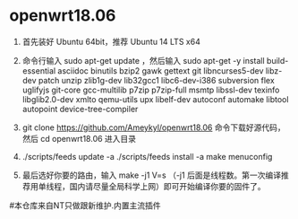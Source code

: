 # openwrt18.06 

1. 首先装好 Ubuntu 64bit，推荐  Ubuntu  14 LTS x64

2. 命令行输入 sudo apt-get update ，然后输入
sudo apt-get -y install build-essential asciidoc binutils bzip2 gawk gettext git libncurses5-dev libz-dev patch unzip zlib1g-dev lib32gcc1 libc6-dev-i386 subversion flex uglifyjs git-core gcc-multilib p7zip p7zip-full msmtp libssl-dev texinfo libglib2.0-dev xmlto qemu-utils upx libelf-dev autoconf automake libtool autopoint device-tree-compiler

3. git clone https://github.com/Ameykyl/openwrt18.06 命令下载好源代码，然后 cd openwrt18.06 进入目录

4. ./scripts/feeds update -a 
   ./scripts/feeds install -a
   make menuconfig 

5. 最后选好你要的路由，输入 make -j1 V=s （-j1 后面是线程数。第一次编译推荐用单线程，国内请尽量全局科学上网）即可开始编译你要的固件了。

#本仓库来自NT只做跟新维护.内置主流插件
